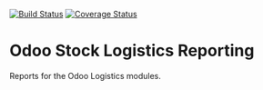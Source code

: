 [![Build Status](https://travis-ci.org/OCA/connector.svg?branch=master)](https://travis-ci.org/OCA/connector)
[![Coverage Status](https://img.shields.io/coveralls/OCA/connector.svg)](https://coveralls.io/r/OCA/connector?branch=master)

Odoo Stock Logistics Reporting
==============================

Reports for the Odoo Logistics modules. 
